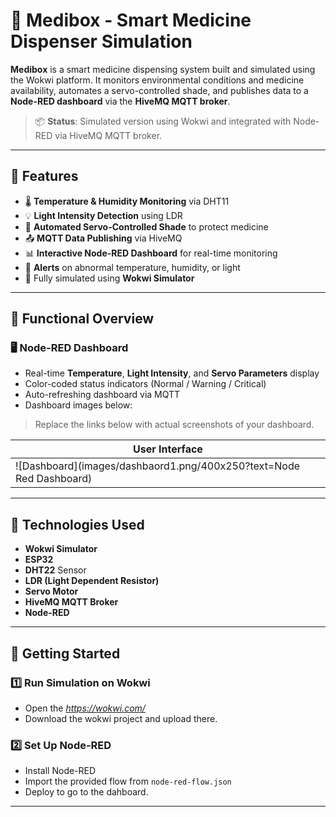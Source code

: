 # 💊 Medibox - Smart Medicine Dispenser Simulation

**Medibox** is a smart medicine dispensing system built and simulated using the Wokwi platform. It monitors environmental conditions and medicine availability, automates a servo-controlled shade, and publishes data to a **Node-RED dashboard** via the **HiveMQ MQTT broker**.

> 📦 **Status**: Simulated version using Wokwi and integrated with Node-RED via HiveMQ MQTT broker.

---

## 🌟 Features

* 🌡️ **Temperature & Humidity Monitoring** via DHT11
* 💡 **Light Intensity Detection** using LDR
* 🚪 **Automated Servo-Controlled Shade** to protect medicine
* 📤 **MQTT Data Publishing** via HiveMQ
* 📊 **Interactive Node-RED Dashboard** for real-time monitoring
* 🔔 **Alerts** on abnormal temperature, humidity, or light
* 🧪 Fully simulated using **Wokwi Simulator**

---

## 🧠 Functional Overview

### 🖥️ Node-RED Dashboard

* Real-time **Temperature**, **Light Intensity**, and **Servo Parameters** display
* Color-coded status indicators (Normal / Warning / Critical)
* Auto-refreshing dashboard via MQTT
* Dashboard images below:

> Replace the links below with actual screenshots of your dashboard.

| User Interface                                                                                                                         |
| -------------------------------------------------------------------------------- 
| ![Dashboard](images/dashbaord1.png/400x250?text=Node Red Dashboard) 

---

## 🔧 Technologies Used

* **Wokwi Simulator**
* **ESP32**
* **DHT22** Sensor
* **LDR (Light Dependent Resistor)**
* **Servo Motor**
* **HiveMQ MQTT Broker**
* **Node-RED**

---

## 🚀 Getting Started

### 1️⃣ Run Simulation on Wokwi

* Open the *https://wokwi.com/*
* Download the wokwi project and upload there.

### 2️⃣ Set Up Node-RED

* Install Node-RED
* Import the provided flow from `node-red-flow.json`
* Deploy to go to the dahboard.
  
---

